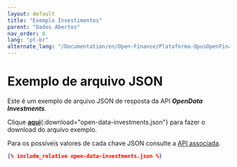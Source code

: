 ```yaml
---
layout: default
title: "Exemplo Investimentos"
parent: "Dados Abertos"
nav_order: 8
lang: "pt-br"
alternate_lang: "/Documentation/en/Open-Finance/Plataforma-OpusOpenFinance/Integração/apis-dados-abertos/DadosAbertos-Investments/"
---
```


# Exemplo de arquivo JSON

Este é um exemplo de arquivo JSON de resposta da API ***OpenData Investments***.

Clique [**aqui**](open-data-investments.json){:download="open-data-investments.json"} para fazer o download do arquivo exemplo.

Para os possíveis valores de cada chave JSON consulte a [API associada][Link-API].

```json
{% include_relative open-data-investments.json %}
```

[Link-API]: ../../../../swagger-ui/index.html?api=open-data-investments
